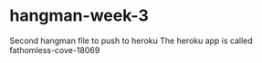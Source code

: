 # hangman-week-3
Second hangman file to push to heroku
The heroku app is called fathomless-cove-18069

